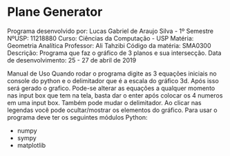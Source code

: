 # Plane Generator
Programa desenvolvido por: Lucas Gabriel de Araujo Silva - 1º Semestre
NºUSP: 11218880
Curso: Ciências da Computação - USP
Matéria: Geometria Analítica
Professor: Ali Tahzibi
Código da matéria: SMA0300
Descrição: Programa que faz o gráfico de 3 planos e sua intersecção.
Data de desenvolvimento: 25 - 27 de abril de 2019

Manual de Uso
Quando rodar o programa digite as 3 equações iniciais no console do python
e o delimitador que é a escala do gráfico 3d.
Após isso será gerado o grafico.
Pode-se alterar as equações a qualquer momento nas input box que tem na tela,
basta dar o enter após colocar os 4 numeros em uma input box. Também pode mudar o
delimitador.
Ao clicar nas legendas você pode ocultar/mostrar os elementos do gráfico.
Para usar o programa deve ter os seguintes módulos Python:
- numpy
- sympy
- matplotlib
